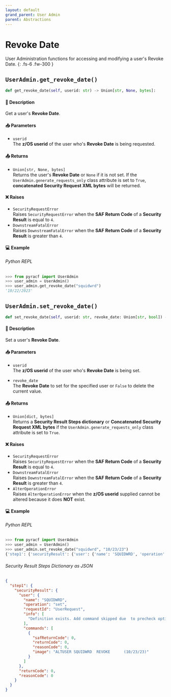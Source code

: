 ```yaml
---
layout: default
grand_parent: User Admin
parent: Abstractions
---
```


# Revoke Date

User Administration functions for accessing and modifying a user's Revoke Date. 
{: .fs-6 .fw-300 }

## `UserAdmin.get_revoke_date()`

```python
def get_revoke_date(self, userid: str) -> Union[str, None, bytes]:
```

#### 📄 Description

Get a user's **Revoke Date**.

#### 📥 Parameters
* `userid`<br>
  The **z/OS userid** of the user who's **Revoke Date** is being requested.

#### 📤 Returns
* `Union[str, None, bytes]`<br>
  Returns the user's **Revoke Date** or `None` if it is not set. If the `UserAdmin.generate_requests_only` class attribute is set to `True`, **concatenated Security Request XML bytes** will be returned.

#### ❌ Raises
* `SecurityRequestError`<br>
  Raises `SecurityRequestError` when the **SAF Return Code** of a **Security Result** is equal to `4`.
* `DownstreamFatalError`<br>
  Raises `DownstreamFatalError` when the **SAF Return Code** of a **Security Result** is greater than `4`.

#### 💻 Example

###### Python REPL
```python
>>> from pyracf import UserAdmin
>>> user_admin = UserAdmin()
>>> user_admin.get_revoke_date("squidwrd")
'10/22/2023'
```

## `UserAdmin.set_revoke_date()`

```python
def set_revoke_date(self, userid: str, revoke_date: Union[str, bool]) -> Union[dict, bytes]:
```

#### 📄 Description

Set a user's **Revoke Date**.

#### 📥 Parameters
* `userid`<br>
  The **z/OS userid** of the user who's **Revoke Date** is being set.

* `revoke_date`<br>
  The **Revoke Date** to set for the specified user or `False` to delete the current value.

#### 📤 Returns
* `Union[dict, bytes]`<br>
  Returns a **Security Result Steps dictionary** or **Concatenated Security Request XML bytes** if the `UserAdmin.generate_requests_only` class attribute is set to `True`.

#### ❌ Raises
* `SecurityRequestError`<br>
  Raises `SecurityRequestError` when the **SAF Return Code** of a **Security Result** is equal to `4`.
* `DownstreamFatalError`<br>
  Raises `DownstreamFatalError` when the **SAF Return Code** of a **Security Result** is greater than `4`.
* `AlterOperationError`<br>
  Raises `AlterOperationError` when the **z/OS userid** supplied cannot be altered because it does **NOT** exist.

#### 💻 Example

###### Python REPL
```python
>>> from pyracf import UserAdmin
>>> user_admin = UserAdmin()
>>> user_admin.set_revoke_date("squidwrd", "10/23/23")
{'step1': {'securityResult': {'user': {'name': 'SQUIDWRD', 'operation': 'set', 'requestId': 'UserRequest', 'info': ['Definition exists. Add command skipped due  to precheck option'], 'commands': [{'safReturnCode': 0, 'returnCode': 0, 'reasonCode': 0, 'image': 'ALTUSER SQUIDWRD  REVOKE      (10/23/23)'}]}, 'returnCode': 0, 'reasonCode': 0, 'runningUserid': 'testuser'}}}
```

###### Security Result Steps Dictionary as JSON
```json
{
  "step1": {
    "securityResult": {
      "user": {
        "name": "SQUIDWRD",
        "operation": "set",
        "requestId": "UserRequest",
        "info": [
          "Definition exists. Add command skipped due  to precheck option"
        ],
        "commands": [
          {
            "safReturnCode": 0,
            "returnCode": 0,
            "reasonCode": 0,
            "image": "ALTUSER SQUIDWRD  REVOKE      (10/23/23)"
          }
        ]
      },
      "returnCode": 0,
      "reasonCode": 0
    }
  }
}
```